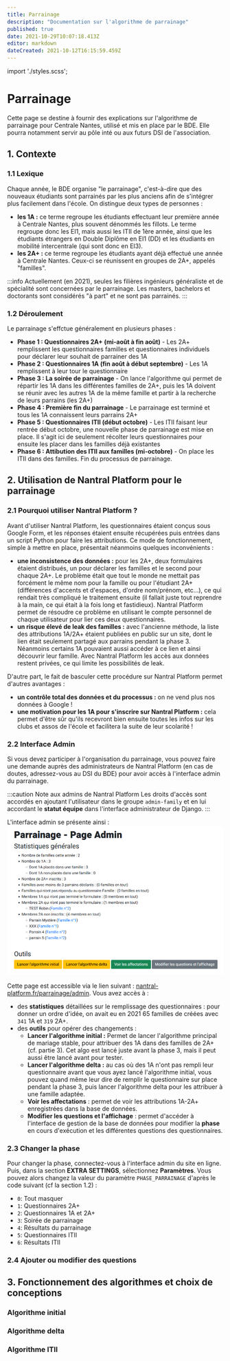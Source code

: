```yaml
---
title: Parrainage
description: "Documentation sur l'algorithme de parrainage"
published: true
date: 2021-10-29T10:07:18.413Z
editor: markdown
dateCreated: 2021-10-12T16:15:59.459Z
---
```


import './styles.scss';

# Parrainage

Cette page se destine à fournir des explications sur l'algorithme de parrainage pour Centrale Nantes, utilisé et mis en place par le BDE. Elle pourra notamment servir au pôle inté ou aux futurs DSI de l'association.

## 1. Contexte

### 1.1 Lexique

Chaque année, le BDE organise "le parrainage", c'est-à-dire que des nouveaux étudiants sont parrainés par les plus anciens afin de s'intégrer plus facilement dans l'école.
On distingue deux types de personnes :

- **les 1A :** ce terme regroupe les étudiants effectuant leur première année à Centrale Nantes, plus souvent dénommés les fillots. Le terme regroupe donc les EI1, mais aussi les ITII de 1ère année, ainsi que les étudiants étrangers en Double Diplôme en EI1 (DD) et les étudiants en mobilité intercentrale (qui sont donc en EI3).
- **les 2A+ :** ce terme regroupe les étudiants ayant déjà effectué une année à Centrale Nantes. Ceux-ci se réunissent en groupes de 2A+, appelés "familles".

:::info
Actuellement (en 2021), seules les filières ingénieurs généraliste et de spécialité sont concernées par le parrainage. Les masters, bachelors et doctorants sont considérés "à part" et ne sont pas parrainés.
:::

### 1.2 Déroulement

Le parrainage s'effctue généralement en plusieurs phases :

- **Phase 1 : Questionnaires 2A+ (mi-août à fin août)** - Les 2A+ remplissent les questionnaires familles et questionnaires individuels pour déclarer leur souhait de parrainer des 1A
- **Phase 2 : Questionnaires 1A (fin août à début septembre)** - Les 1A remplissent à leur tour le questionnaire
- **Phase 3 : La soirée de parrainage** - On lance l'algorithme qui permet de répartir les 1A dans les différentes familles de 2A+, puis les 1A doivent se réunir avec les autres 1A de la même famille et partir à la recherche de leurs parrains (les 2A+)
- **Phase 4 : Première fin du parrainage** - Le parrainage est terminé et tous les 1A connaissent leurs parrains 2A+
- **Phase 5 : Questionnaires ITII (début octobre)** - Les ITII faisant leur rentrée début octobre, une nouvelle phase de parrainage est mise en place. Il s'agit ici de seulement récolter leurs questionnaires pour ensuite les placer dans les familles déjà existantes
- **Phase 6 : Attibution des ITII aux familles (mi-octobre)** - On place les ITII dans des familles. Fin du processus de parrainage.

## 2. Utilisation de Nantral Platform pour le parrainage

### 2.1 Pourquoi utiliser Nantral Platform ?

Avant d'utiliser Nantral Platform, les questionnaires étaient conçus sous Google Form, et les réponses étaient ensuite récupérées puis entrées dans un script Python pour faire les attributions. Ce mode de fonctionnement, simple à mettre en place, présentait néanmoins quelques inconvénients :

- **une inconsistence des données :** pour les 2A+, deux formulaires étaient distribués, un pour déclarer les familles et le second pour chaque 2A+. Le problème était que tout le monde ne mettait pas forcément le même nom pour la famille ou pour l'étudiant 2A+ (différences d'accents et d'espaces, d'ordre nom/prénom, etc...), ce qui rendait très compliqué le traitement ensuite (il fallait juste tout reprendre à la main, ce qui était à la fois long et fastidieux). Nantral Platform permet de résoudre ce problème en utilisant le compte personnel de chaque utilisateur pour lier ces deux questionnaires.
- **un risque élevé de leak des familles :** avec l'ancienne méthode, la liste des attributions 1A/2A+ étaient publiées en public sur un site, dont le lien était seulement partagé aux parrains pendant la phase 3. Néanmoins certains 1A pouvaient aussi accéder à ce lien et ainsi découvrir leur famille. Avec Nantral Platform les accès aux données restent privées, ce qui limite les possibilités de leak.

D'autre part, le fait de basculer cette procédure sur Nantral Platform permet d'autres avantages :

- **un contrôle total des données et du processus :** on ne vend plus nos données à Google !
- **une motivation pour les 1A pour s'inscrire sur Nantral Platform :** cela permet d'être sûr qu'ils recevront bien ensuite toutes les infos sur les clubs et assos de l'école et facilitera la suite de leur scolarité !

### 2.2 Interface Admin

Si vous devez participer à l'organisation du parrainage, vous pouvez faire une demande auprès des administrateurs de Nantral Platform (en cas de doutes, adressez-vous au DSI du BDE) pour avoir accès à l'interface admin du parrainage.

:::caution Note aux admins de Nantral Platform
Les droits d'accès sont accordés en ajoutant l'utilisateur dans le groupe `admin-family` et en lui accordant le **statut équipe** dans l'interface administrateur de Django.
:::

L'interface admin se présente ainsi :
![](./parrainage_admin.png)

Cette page est accessible via le lien suivant : [nantral-platform.fr/parrainage/admin](https://nantral-platform.fr/parrainage/admin/). Vous avez accès à :

- des **statistiques** détaillées sur le remplissage des questionnaires : pour donner un ordre d'idée, on avait eu en 2021 65 familles de créées avec `341` 1A et `319` 2A+.
- des **outils** pour opérer des changements :
  - **Lancer l'algorithme initial :** Permet de lancer l'algorithme principal de mariage stable, pour attribuer des 1A dans des familles de 2A+ (cf. partie 3). Cet algo est lancé juste avant la phase 3, mais il peut aussi être lancé avant pour tester.
  - **Lancer l'algorithme delta :** au cas où des 1A n'ont pas rempli leur questionnaire avant que vous ayez lancé l'algorithme initial, vous pouvez quand même leur dire de remplir le questionnaire sur place pendant la phase 3, puis lancer l'algorithme delta pour les attribuer à une famille adaptée.
  - **Voir les affectations** : permet de voir les attributions 1A-2A+ enregistrées dans la base de données.
  - **Modifier les questions et l'affichage** : permet d'accéder à l'interface de gestion de la base de données pour modifier la **phase** en cours d'exécution et les différentes questions des questionnaires.

### 2.3 Changer la phase

Pour changer la phase, connectez-vous à l'interface admin du site en ligne.
Puis, dans la section **EXTRA SETTINGS**, sélectionnez **Paramètres**. Vous
pouvez alors changez la valeur du paramètre `PHASE_PARRAINAGE` d'après le
code suivant (cf la section 1.2) :

* `0`: Tout masquer
* `1`: Questionnaires 2A+
* `2`: Questionnaires 1A et 2A+
* `3`: Soirée de parrainage
* `4`: Résultats du parrainage
* `5`: Questionnaires ITII
* `6`: Résultats ITII

### 2.4 Ajouter ou modifier des questions

## 3. Fonctionnement des algorithmes et choix de conceptions

### Algorithme initial

### Algorithme delta

### Algorithme ITII
